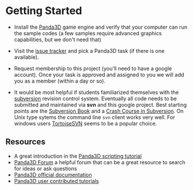 # Getting Started #

  * Install the [Panda3D](http://panda3d.org/) game engine and verify that your computer can run the sample codes (a few samples require advanced graphics capabilities, but we don't need that)

  * Visit the [issue tracker](http://code.google.com/p/google-highly-open-participation-psf/issues/list) and pick a Panda3D task (if there is one available).

  * Request membership to this project (you'll need to have a google account). Once your task is approved and assigned to you we will add you as a member (within a day or so).

  * It would be most helpful if students familiarized themselves with the [subversion](http://subversion.tigris.org/) revision control system. Eventually all code needs to be submitted and maintained via **svn** and this google project. Best starting points are the [Subversion Book](http://svnbook.red-bean.com/) and a [Crash Course in Subversion](http://www.developer.com/tech/article.php/10923_3499816_2). On Unix type sytems the command line `svn` client works very well. For windows users [TortoiseSVN](http://tortoisesvn.tigris.org/) seems to be a popular choice.


## Resources ##

  * A great introduction in the [Panda3D scripting tutorial](http://www.etc.cmu.edu/bvw/scripting/tutorial.html)
  * [Panda3D Forum](http://www.panda3d.org/phpbb2/index.php) a helpful forum that can be a great resource to search for ideas or ask questions
  * [Panda3D official documentation](http://panda3d.org/wiki/index.php/Main_Page)
  * [Panda3D user contributed tutorials](http://panda3d.org/wiki/index.php/User_Contributed_Video_Tutorials)